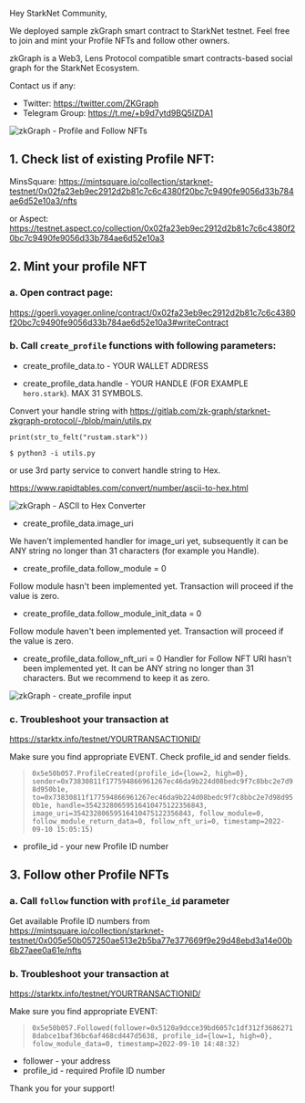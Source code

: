 Hey StarkNet Community,

We deployed sample zkGraph smart contract to StarkNet testnet. Feel free to join and mint your Profile NFTs and follow other owners.

zkGraph is a Web3, Lens Protocol compatible smart contracts-based social graph for the StarkNet Ecosystem.

Contact us if any:
- Twitter: https://twitter.com/ZKGraph
- Telegram Group: https://t.me/+b9d7ytd9BQ5lZDA1

![zkGraph - Profile and Follow NFTs](https://gitlab.com/zk-graph/starknet-zkgraph-protocol/-/raw/main/assets/zkGraph_-_NFTs.png)

## 1. Check list of existing Profile NFT: 

MinsSquare:
https://mintsquare.io/collection/starknet-testnet/0x02fa23eb9ec2912d2b81c7c6c4380f20bc7c9490fe9056d33b784ae6d52e10a3/nfts

or Aspect:
https://testnet.aspect.co/collection/0x02fa23eb9ec2912d2b81c7c6c4380f20bc7c9490fe9056d33b784ae6d52e10a3

## 2. Mint your profile NFT

### a. Open contract page:
https://goerli.voyager.online/contract/0x02fa23eb9ec2912d2b81c7c6c4380f20bc7c9490fe9056d33b784ae6d52e10a3#writeContract

### b. Call `create_profile` functions with following parameters:

- create_profile_data.to - YOUR WALLET ADDRESS

- create_profile_data.handle - YOUR HANDLE (FOR EXAMPLE `hero.stark`). MAX 31 SYMBOLS.

Convert your handle string with https://gitlab.com/zk-graph/starknet-zkgraph-protocol/-/blob/main/utils.py 

```
print(str_to_felt("rustam.stark"))

$ python3 -i utils.py
```

or use 3rd party service to convert handle string to Hex.

https://www.rapidtables.com/convert/number/ascii-to-hex.html

![zkGraph - ASCII to Hex Converter](https://gitlab.com/zk-graph/starknet-zkgraph-protocol/-/raw/main/assets/ASCII_to_Hex_converter.png)

- create_profile_data.image_uri

We haven't implemented handler for image_uri yet, subsequently it can be ANY string no longer than 31 characters (for example you Handle). 

- create_profile_data.follow_module = 0 

Follow module hasn't been implemented yet. Transaction will proceed if the value is zero.
​
- create_profile_data.follow_module_init_data = 0

Follow module haven't been implemented yet. Transaction will proceed if the value is zero.
​
- create_profile_data.follow_nft_uri = 0
Handler for Follow NFT URI hasn't been implemented yet. It can be ANY string no longer than 31 characters. But we recommend to keep it as zero.

![zkGraph - create_profile input](https://gitlab.com/zk-graph/starknet-zkgraph-protocol/-/raw/main/assets/create_profile_input.png)

### c. Troubleshoot your transaction at
https://starktx.info/testnet/YOURTRANSACTIONID/

Make sure you find appropriate EVENT. Check profile_id and sender fields.
> ```0x5e50b057.ProfileCreated(profile_id={low=2, high=0}, sender=0x73830811f177594866961267ec46da9b224d08bedc9f7c8bbc2e7d98d950b1e, to=0x73830811f177594866961267ec46da9b224d08bedc9f7c8bbc2e7d98d950b1e, handle=35423280659516410475122356843, image_uri=35423280659516410475122356843, follow_module=0, follow_module_return_data=0, follow_nft_uri=0, timestamp=2022-09-10 15:05:15)```

- profile_id - your new Profile ID number

## 3. Follow other Profile NFTs

### a. Call `follow` function with `profile_id` parameter

Get available Profile ID numbers from https://mintsquare.io/collection/starknet-testnet/0x005e50b057250ae513e2b5ba77e377669f9e29d48ebd3a14e00b6b27aee0a61e/nfts

### b. Troubleshoot your transaction at
https://starktx.info/testnet/YOURTRANSACTIONID/

Make sure you find appropriate EVENT:
> ``` 0x5e50b057.Followed(follower=0x5120a9dcce39bd6057c1df312f36862718dabce1baf36bc6af468cd447d5638, profile_id={low=1, high=0}, folow_module_data=0, timestamp=2022-09-10 14:48:32) ```
- follower - your address
- profile_id - required Profile ID number
 
Thank you for your support!
